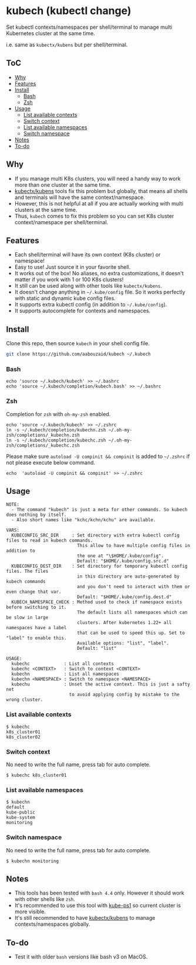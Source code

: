 <!-- omit in toc -->
# kubech (kubectl change)
Set kubectl contexts/namespaces per shell/terminal to manage multi Kubernetes cluster at the same time.

i.e. same as `kubectx/kubens` but per shell/terminal.

<!-- omit in toc -->
## ToC
- [Why](#why)
- [Features](#features)
- [Install](#install)
  - [Bash](#bash)
  - [Zsh](#zsh)
- [Usage](#usage)
  - [List available contexts](#list-available-contexts)
  - [Switch context](#switch-context)
  - [List available namespaces](#list-available-namespaces)
  - [Switch namespace](#switch-namespace)
- [Notes](#notes)
- [To-do](#to-do)

## Why
- If you manage multi K8s clusters, you will need a handy way to work more than one cluster at the same time.
- [kubectx/kubens](https://github.com/ahmetb/kubectx) tools fix this problem but globally,
  that means all shells and terminals will have the same context/namespace.
- However, this is not helpful at all if you are actually working with multi clusters at the same time.
- Thus, `kubech` comes to fix this problem so you can set K8s cluster context/namespace per shell/terminal.

## Features
- Each shell/terminal will have its own context (K8s cluster) or namespace!
- Easy to use! Just source it in your favorite shell.
- It works out of the box! No aliases, no extra customizations,
  it doesn't matter if you work with 1 or 100 K8s clusters!
- It still can be used along with other tools like `kubectx/kubens`.
- It doesn't change anything in `~/.kube/config` file.
  So it works perfectly with static and dynamic kube config files.
- It supports extra kubectl config (in addition to `~/.kube/config`).
- It supports autocomplete for contexts and namespaces.

## Install
Clone this repo, then source `kubech` in your shell config file.
```bash
git clone https://github.com/aabouzaid/kubech ~/.kubech
```

### Bash
```
echo 'source ~/.kubech/kubech' >> ~/.bashrc
echo 'source ~/.kubech/completion/kubech.bash' >> ~/.bashrc
```
### Zsh
Completion for `zsh` with `oh-my-zsh` enabled.
```
echo 'source ~/.kubech/kubech' >> ~/.zshrc
ln -s ~/.kubech/completion/kubechn.zsh ~/.oh-my-zsh/completions/_kubechn.zsh
ln -s ~/.kubech/completion/kubechc.zsh ~/.oh-my-zsh/completions/_kubechc.zsh
```

Please make sure `autoload -U compinit && compinit` is added to `~/.zshrc` if not please execute below command.
```
echo  'autoload -U compinit && compinit' >> ~/.zshrc
```

## Usage
```
NOTE:
  - The command "kubech" is just a meta for other commands. So kubech does nothing by itself.
  - Also short names like "kchc/kchn/kchu" are available.

VARS:
  KUBECONFIG_SRC_DIR     : Set directory with extra kubectl config files to read in kubech commands.
                           This allow to have multiple config files in addition to
                           the one at "\$HOME/.kube/config".
                           Default: "$HOME/.kube/config.src.d"
  KUBECONFIG_DEST_DIR    : Set directory for temporary kubectl config files. The files
                           in this directory are auto-generated by kubech commands
                           and you don't need to interact with them or even change that var.
                           Default: "$HOME/.kube/config.dest.d"
  KUBECH_NAMESPACE_CHECK : Method used to check if namespace exists before switching to it.
                           The default lists all namespaces which can be slow in large
                           clusters. After kubernetes 1.22+ all namespaces have a label
                           that can be used to speed this up. Set to "label" to enable this.
                           Available options: "list", "label".
                           Default: "list"

USAGE:
  kubechc             : List all contexts
  kubechc <CONTEXT>   : Switch to context <CONTEXT>
  kubechn             : List all namespaces
  kubechn <NAMESPACE> : Switch to namespace <NAMESPACE>
  kubechu             : Unset the active context. This is just a safty net
                        to avoid applying config by mistake to the wrong cluster.
```

### List available contexts
```
$ kubechc
k8s_cluster01
k8s_cluster02
```

### Switch context
No need to write the full name, press tab for auto complete.
```
$ kubechc k8s_cluster01
```

### List available namespaces
```
$ kubechn
default
kube-public
kube-system
monitoring
```

### Switch namespace
No need to write the full name, press tab for auto complete.
```
$ kubechn monitoring
```

## Notes
- This tools has been tested with `bash 4.4` only. However it should work with other shells like `zsh`.
- It's recommended to use this tool with [kube-ps1](https://github.com/jonmosco/kube-ps1)
  so current cluster is more visible.
- It's still recommended to have [kubectx/kubens](https://github.com/ahmetb/kubectx)
  to manage contexts/namespaces globally.

## To-do
- Test it with older `bash` versions like bash v3 on MacOS.
